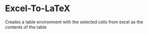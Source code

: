 # Excel-To-LaTeX
Creates a table environment with the selected cells from excel as the contents of the table
